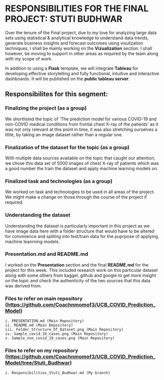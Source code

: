 # RESPONSIBILITIES FOR THE FINAL PROJECT: STUTI BUDHWAR

Over the tenure of the Final project, due to my love for analyzing large data sets using statistical & analytical knowledge to understand data trends, generate business insights and forecast outcomes using visulization techniques, I shall be mainly working on the **Vizualization** section. I shall however, be moving to support in other areas as required by the team along with my scope of work. 

In addition to using a **Flask** template, we will integrate 
**Tableau** for developing effective storytelling and fully functional, intuitive and interactive dashboards. It will be published on the **public tableau server**.

## Responsibilites for this segment:
### **Finalizing the project** (as a group)
We shortlisted the topic of 'The prediction model for 	various COVID-19 and non-COVID medical conditions from 	frontal chest X-ray of the patients' as it was not only 	relevant at this point in time, it was also stretching ourselves a little, by taking an image dataset rather than a regular one.
### **Finalization of the dataset for the topic** (as a group)
With multiple data sources available on the topic that caught our attention, we chose this data set of 5000 images of chest X-ray of patients which was a good number the train the dataset and apply machine learning models on. 
### **Finalized task and technologies** (as a group)
We worked on task and technologies to be used in all areas 	of the project. We might make a change on those through 	the course of the project if required.
### **Understanding the dataset** 
Understanding the dataset is particularly important in 	this project as we have image data here with a folder 	structure that would have to be altered for convinience 	and spliting into test/train data for the puprpose of 	applying machine leanrning models.
### **Presentation.md and README.md**
I worked on the **Presentation** section and the final **README.md** for the project for this week. This included research work on this particular dataset along with 		some others from kaggel, github and google to get more insight on the topic and check the authenticity of the two sources that this data was derived from.
### Files to refer on main repository (https://github.com/Coachnmomof3/UCB_COVID_Prediction_Model) 
	i. PRESENTATION.md (Main Repository)
	ii. README.md (Main Repository)
	iii. Folder_Structure_Of_Dataset.png (Main Repository)
	iv. Sample_covid_19_cases.png (Main Repository)
 	v. Sample_non_covid_19_cases.png (Main Repository)
### Files to refer on my repository (https://github.com/Coachnmomof3/UCB_COVID_Prediction_Model/tree/Stuti_Budhwar)
	i. Responsibilities_Stuti_Budhwar.md (My branch)

		
